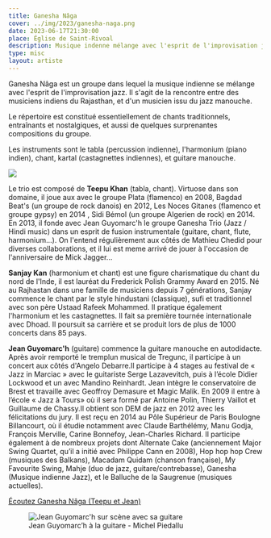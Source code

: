```yaml
---
title: Ganesha Nâga
cover: ../img/2023/ganesha-naga.png
date: 2023-06-17T21:30:00
place: Église de Saint-Rivoal
description: Musique indenne mélange avec l'esprit de l'improvisation jazz
type: misc
layout: artiste
---
```


Ganesha Nâga est un groupe dans lequel la musique indienne se mélange avec l'esprit de l'improvisation jazz. Il s'agit de la rencontre entre des musiciens indiens du Rajasthan, et d'un musicien issu du jazz manouche.

Le répertoire est constitué essentiellement de chants traditionnels, entraînants et nostalgiques, et aussi de quelques surprenantes compositions du groupe.

Les instruments sont le tabla (percussion indienne), l'harmonium (piano indien), chant, kartal (castagnettes indiennes), et guitare manouche.

![](../img/2023/photo-sanjay.jpg)

Le trio est composé de **Teepu Khan** (tabla, chant). Virtuose dans son domaine, il joue aux avec le groupe 
Plata (flamenco) en 2008, Bagdad Beat's (un groupe de rock danois) en 2012, Les Noces Gitanes
(flamenco et groupe gypsy) en 2014 , Sidi Bémol (un groupe Algerien de rock) en 2014. En 2013,
il fonde avec Jean Guyomarc'h le groupe Ganesha Trio (Jazz / Hindi music) dans un esprit de fusion instrumentale (guitare, chant, flute, harmonium...). 
On l'entend régulièrement aux côtés de Mathieu Chedid pour diverses collaborations, et il lui est meme arrivé de jouer à l'occasion de l'anniversaire de Mick Jagger...

**Sanjay Kan** (harmonium et chant) est une figure charismatique du chant du nord de l'Inde, il est lauréat du Frederick Polish Grammy Award en 2015. Né au Rajhastan dans une famille de musiciens depuis 7 générations, Sanjay commence le chant par le style hindustani (classique), sufi et traditionnel avec son père Ustaad Rafeek Mohammed. Il pratique également l'harmonium et les castagnettes. Il fait sa première tournée internationale avec Dhoad. Il poursuit sa carrière et se produit lors de plus de 1000 concerts dans 85 pays. 

**Jean Guyomarc'h** (guitare) commence la guitare manouche en autodidacte. Après avoir remporté le tremplun musical de Tregunc, il participe à un concert aux côtés d'Angelo Debarre.Il participe à 4 stages au festival de « Jazz in Marciac » avec le guitariste Serge Lazavevitch, puis à l’école Didier Lockwood et un avec Mandino Reinhardt. Jean intègre le conservatoire de Brest et travaille avec Geoffroy Demasure et Magic Malik. En 2009 il entre à l’école « Jazz à Tours» où il sera formé par Antoine Polin, Thierry Vaillot et Guillaume de Chassy.Il obtient son DEM de jazz en 2012 avec les félicitations du jury. Il est reçu en 2014 au Pôle Supérieur de Paris Boulogne Billancourt, où il étudie notamment avec Claude Barthélémy, Manu Godja, François Merville, Carine Bonnefoy, Jean-Charles Richard. Il participe également à de nombreux projets dont Alternate Cake (anciennement Major
Swing Quartet, qu’il a initié avec Philippe Cann en 2008), Hop hop hop Crew (musiques des Balkans), Macadam Quidam (chanson française), My Favourite Swing, Mahje (duo de jazz, guitare/contrebasse), Ganesha (Musique indienne Jazz), et le Balluche de la Saugrenue (musiques actuelles).

[Écoutez Ganesha Nâga (Teepu et Jean)](https://www.youtube.com/watch?v=905uJOCrBh4&t=179s)

<figure role="figure" aria-label="Jean Guyomarc'h à la guitare - Michel Piedallu">
    <img src="../img/2023/photo-jean.jpg" alt="Jean Guyomarc'h sur scène avec sa guitare">
    <figcaption>Jean Guyomarc’h à la guitare - Michel Piedallu</figcaption>
</figure>
